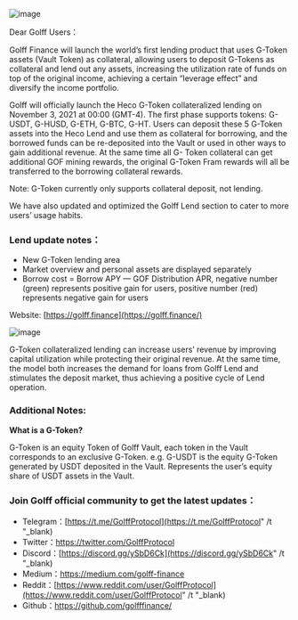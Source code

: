 ![image](https://docs.golff.com/blog/page/GToken/2.png)

Dear Golff Users：

Golff Finance will launch the world’s first lending product that uses G-Token assets (Vault Token) as collateral, allowing users to deposit G-Tokens as collateral and lend out any assets, increasing the utilization rate of funds on top of the original income, achieving a certain “leverage effect” and diversify the income portfolio.

Golff will officially launch the Heco G-Token collateralized lending on November 3, 2021 at 00:00 (GMT-4). The first phase supports tokens: G-USDT, G-HUSD, G-ETH, G-BTC, G-HT. Users can deposit these 5 G-Token assets into the Heco Lend and use them as collateral for borrowing, and the borrowed funds can be re-deposited into the Vault or used in other ways to gain additional revenue. At the same time all G- Token collateral can get additional GOF mining rewards, the original G-Token Fram rewards will all be transferred to the borrowing collateral rewards.

Note: G-Token currently only supports collateral deposit, not lending.

We have also updated and optimized the Golff Lend section to cater to more users’ usage habits.

### Lend update notes：

- New G-Token lending area
- Market overview and personal assets are displayed separately
- Borrow cost = Borrow APY — GOF Distribution APR, negative number (green) represents positive gain for users, positive number (red) represents negative gain for users

Website: [https://golff.finance](https://golff.finance/)

![image](https://docs.golff.com/blog/page/GToken/1.png)

G-Token collateralized lending can increase users’ revenue by improving capital utilization while protecting their original revenue. At the same time, the model both increases the demand for loans from Golff Lend and stimulates the deposit market, thus achieving a positive cycle of Lend operation.

### **Additional Notes:**

**What is a G-Token?**

G-Token is an equity Token of Golff Vault, each token in the Vault corresponds to an exclusive G-Token. e.g. G-USDT is the equity G-Token generated by USDT deposited in the Vault. Represents the user’s equity share of USDT assets in the Vault.

### Join Golff official community to get the latest updates：

- Telegram：[https://t.me/GolffProtocol](https://t.me/GolffProtocol" /t "_blank)
- Twitter：https://twitter.com/GolffProtocol
- Discord：[https://discord.gg/ySbD6Ck](https://discord.gg/ySbD6Ck" /t "_blank)
- Medium：https://medium.com/golff-finance
- Reddit：[https://www.reddit.com/user/GolffProtocol](https://www.reddit.com/user/GolffProtocol" /t "_blank)
- Github：https://github.com/golfffinance/